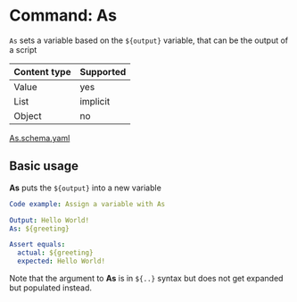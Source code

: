 # Command: As

`As` sets a variable based on the `${output}` variable, that can be the output of a script

| Content type | Supported |
|--------------|-----------|
| Value        | yes       |
| List         | implicit  |
| Object       | no        |

[As.schema.yaml](As.schema.yaml)

## Basic usage

**As** puts the `${output}` into a new variable

```yaml instacli
Code example: Assign a variable with As

Output: Hello World!
As: ${greeting}

Assert equals:
  actual: ${greeting}
  expected: Hello World!
```

Note that the argument to **As** is in `${..}` syntax but does not get expanded but populated instead.